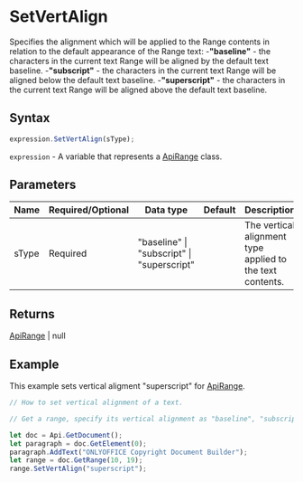 # SetVertAlign

Specifies the alignment which will be applied to the Range contents in relation to the default appearance of the Range text:
-**"baseline"** - the characters in the current text Range will be aligned by the default text baseline.
-**"subscript"** - the characters in the current text Range will be aligned below the default text baseline.
-**"superscript"** - the characters in the current text Range will be aligned above the default text baseline.

## Syntax

```javascript
expression.SetVertAlign(sType);
```

`expression` - A variable that represents a [ApiRange](../ApiRange.md) class.

## Parameters

| **Name** | **Required/Optional** | **Data type** | **Default** | **Description** |
| ------------- | ------------- | ------------- | ------------- | ------------- |
| sType | Required | "baseline" \| "subscript" \| "superscript" |  | The vertical alignment type applied to the text contents. |

## Returns

[ApiRange](../../ApiRange/ApiRange.md) \| null

## Example

This example sets vertical aligment "superscript" for [ApiRange](../ApiRange.md).

```javascript editor-docx
// How to set vertical alignment of a text.

// Get a range, specify its vertical alignment as "baseline", "subscript" or "superscript".

let doc = Api.GetDocument();
let paragraph = doc.GetElement(0);
paragraph.AddText("ONLYOFFICE Copyright Document Builder");
let range = doc.GetRange(10, 19);
range.SetVertAlign("superscript");
```

